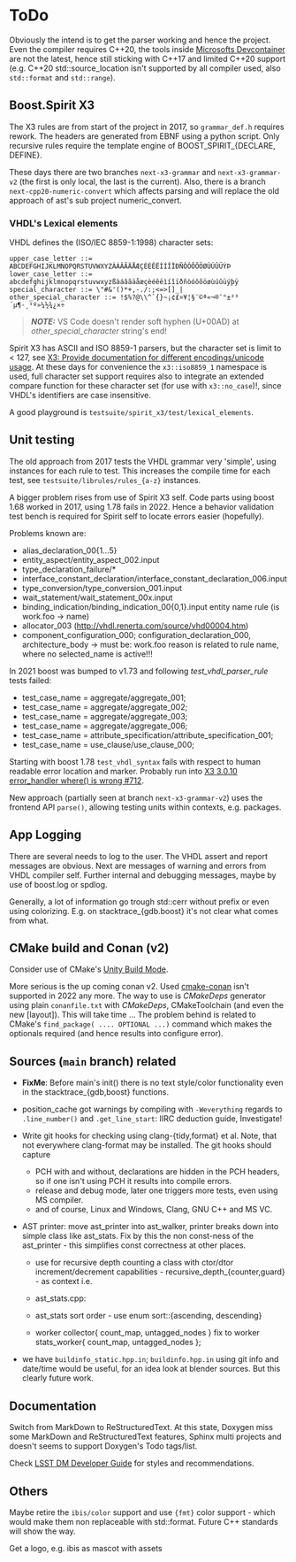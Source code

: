 ToDo
====

Obviously the intend is to get the parser working and hence the project. Even the compiler requires
C++20, the tools inside [Microsofts Devcontainer](https://github.com/Microsoft/vscode-dev-containers)
are not the latest, hence still sticking with C++17 and limited C++20 support (e.g. C++20
std::source_location isn't supported by all compiler used, also `std::format` and `std::range`).

## Boost.Spirit X3

The X3 rules are from start of the project in 2017, so `grammar_def.h` requires
rework. The headers are generated from EBNF using a python script. Only recursive
rules require the template engine of BOOST_SPIRIT_{DECLARE, DEFINE}.

These days there are two branches `next-x3-grammar` and `next-x3-grammar-v2` (the first is only 
local, the last is the current). Also, there is a branch `next-cpp20-numeric-convert` which affects
parsing and will replace the old approach of ast's sub project numeric_convert.

### VHDL's Lexical elements

VHDL defines the (ISO/IEC 8859-1:1998) character sets:

```
upper_case_letter ::= ABCDEFGHIJKLMNOPQRSTUVWXYZÀÁÂÃÄÅÆÇÈÉÊËÌÍÎÏÐÑÒÓÔÕÖØÙÚÛÜÝÞ
lower_case_letter ::= abcdefghijklmnopqrstuvwxyzßàáâãäåæçèéêëìíîïðñòóôõöøùúûüýþÿ
special_character ::= \"#&'()*+,-./:;<=>[]_|
other_special_character ::= !$%?@\\^`{}~¡¢£¤¥¦§¨©ª«¬­®¯°±²³´µ¶·¸¹º»¼½¾¿×÷­
```
> **_NOTE:_**  VS Code doesn't render soft hyphen (U+00AD) at *other_special_character* string's end!

Spirit X3 has ASCII and ISO 8859-1 parsers, but the character set is limit to < 127, see
[X3: Provide documentation for different encodings/unicode usage](
  https://github.com/boostorg/spirit/issues/614).
  At these days for convenience the `x3::iso8859_1` namespace is used, full character set support 
  requires also to integrate an extended compare function for these character set (for use with 
  `x3::no_case`)!, since VHDL's identifiers are case insensitive.
  
  A good playground is `testsuite/spirit_x3/test/lexical_elements`.



## Unit testing

The old approach from 2017 tests the VHDL grammar very 'simple', using instances for each rule to
test. This increases the compile time for each test, see `testsuite/librules/rules_{a-z}` instances.

A bigger problem rises from use of Spirit X3 self. Code parts using boost 1.68 worked in 2017, using
1.78 fails in 2022. Hence a behavior validation test bench is required for Spirit self to locate
errors easier (hopefully).

Problems known are:

  - alias_declaration_00{1...5}
  - entity_aspect/entity_aspect_002.input
  - type_declaration_failure/*
  - interface_constant_declaration/interface_constant_declaration_006.input
  - type_conversion/type_conversion_001.input
  - wait_statement/wait_statement_00x.input
  - binding_indication/binding_indication_00{0,1}.input entity name rule
    (is work.foo -> name)
  - allocator_003 (http://vhdl.renerta.com/source/vhd00004.htm)
  - component_configuration_000; configuration_declaration_000,
    architecture_body -> must be: work.foo
    reason is related to rule name, where no selected_name is active!!!

In 2021 boost was bumped to v1.73 and following *test_vhdl_parser_rule* tests failed:

  - test_case_name = aggregate/aggregate_001;
  - test_case_name = aggregate/aggregate_002;
  - test_case_name = aggregate/aggregate_003;
  - test_case_name = aggregate/aggregate_006;
  - test_case_name = attribute_specification/attribute_specification_001;
  - test_case_name = use_clause/use_clause_000;

Starting with boost 1.78 `test_vhdl_syntax` fails with respect to human readable error location and
marker. Probably run into [X3 3.0.10 error_handler where() is wrong #712](
https://github.com/boostorg/spirit/issues/712).

New approach (partially seen at branch `next-x3-grammar-v2`) uses the frontend API `parse()`,
allowing testing units within contexts, e.g. packages.

## App Logging

There are several needs to log to the user. The VHDL assert and report messages are obvious. Next
are messages of warning and errors from VHDL compiler self. Further internal and debugging messages,
maybe by use of boost.log or spdlog.

Generally, a lot of information go trough std::cerr without prefix or even using colorizing. E.g. on
stacktrace_{gdb.boost} it's not clear what comes from what.

## CMake build and Conan (v2)

Consider use of CMake's [Unity Build Mode](https://cmake.org/cmake/help/latest/prop_tgt/UNITY_BUILD_MODE.html#prop_tgt:UNITY_BUILD_MODE).

More serious is the up coming conan v2. Used [cmake-conan](https://github.com/conan-io/cmake-conan)
isn't supported in 2022 any more. The way to use is *CMakeDeps* generator using  plain
`conanfile.txt` with *CMakeDeps*, CMakeToolchain (and even the new [layout]). This will take
time ... The problem behind is related to CMake's `find_package( .... OPTIONAL ...)` command which
makes the optionals required (and hence results into configure error).

## Sources (`main` branch) related

- **FixMe**: Before main's init() there is no text style/color functionality even in the
  stacktrace_{gdb,boost} functions.

- position_cache got warnings by compiling with `-Weverything`
  regards to `.line_number()` and `.get_line_start`: IIRC deduction guide, Investigate!

- Write git hooks for checking using clang-{tidy,format} et al. Note, that not
  everywhere clang-format may be installed. The git hooks should capture
  - PCH with and without, declarations are hidden in the PCH headers, so if one isn't using
    PCH it results into compile errors.
  - release and debug mode, later one triggers more tests, even using MS compiler.
  - and of course, Linux and Windows, Clang, GNU C++ and MS VC.

- AST printer: move ast_printer into ast_walker, printer breaks down into simple class
  like ast_stats. Fix by this the non const-ness of the ast_printer - this simplifies const
  correctness at other places.

  - use for recursive depth counting a class with ctor/dtor increment/decrement
    capabilities - recursive_depth_{counter,guard} - as context i.e.

  -  ast_stats.cpp:
    - ast_stats sort order - use enum sort::{ascending, descending}
    - worker collector{ count_map, untagged_nodes } fix to
      worker stats_worker{ count_map, untagged_nodes };

- we have `buildinfo_static.hpp.in`; `buildinfo.hpp.in` using git info and date/time
  would be useful, for an idea look at blender sources. But this clearly future work.

## Documentation

Switch from MarkDown to ReStructuredText. At this state, Doxygen miss some MarkDown
and ReStructuredText features, Sphinx multi projects and doesn't seems to support
Doxygen's Todo tags/list.

Check [LSST DM Developer Guide](https://developer.lsst.io/index.html) for styles
and recommendations.

## Others

Maybe retire the `ibis/color` support and use `{fmt}` color support - which would make them non
replaceable with std::format. Future C++ standards will show the way.

Get a logo, e.g. ibis as mascot with assets

